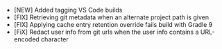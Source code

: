 - [NEW] Added tagging VS Code builds
- [FIX] Retrieving git metadata when an alternate project path is given
- [FIX] Applying cache entry retention override fails build with Gradle 9
- [FiX] Redact user info from git urls when the user info contains a URL-encoded character
